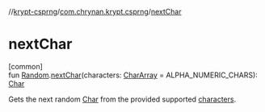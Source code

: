 //[krypt-csprng](../../index.md)/[com.chrynan.krypt.csprng](index.md)/[nextChar](next-char.md)

# nextChar

[common]\
fun [Random](https://kotlinlang.org/api/latest/jvm/stdlib/kotlin.random/-random/index.html).[nextChar](next-char.md)(characters: [CharArray](https://kotlinlang.org/api/latest/jvm/stdlib/kotlin/-char-array/index.html) = ALPHA_NUMERIC_CHARS): [Char](https://kotlinlang.org/api/latest/jvm/stdlib/kotlin/-char/index.html)

Gets the next random [Char](https://kotlinlang.org/api/latest/jvm/stdlib/kotlin/-char/index.html) from the provided supported [characters](next-char.md).
